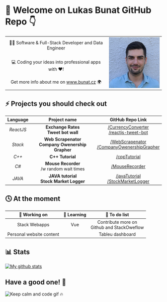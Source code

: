 # 👋  Welcome on Lukas Bunat GitHub Repo 👇
<!-- ------------------------------------------------------------------------------------------ -->
<table>
 <tr>
    <td align="middle">👨‍💻 Software & Full-Stack Developer and Data Engineer</b></td>
    <td rowspan="3" >
    <img src="./profilePicture.jpg" alt="avatar" width="200"/>
</td>
 </tr>
 <tr>
    <td align="middle">💻 Coding your ideas into professional apps with ❤️!</td>
 </tr>
 <tr>
    <td align="middle">Get more info about me on <a href="https://bunat.cz">www.bunat.cz</a> 🌍</td>
 </tr>
</table>

## ⚡ Projects you should check out
|  **Language**  |**Project name** | **GitHub Repo Link** |
|:-------:|:------------:|:---------:|
| *ReactJS* | **Exchange Rates** <br> **Tweet bot wall** | [/CurrencyConverter][currencyConverterLink]<br>[/reactjs-tweet-bot](https://github.com/bunatl/reactjs-tweet-bot) |
| *Stack* |**Web Scrapenator**<br>**Company Owenership Grapher**| [/WebScrapenator](https://github.com/bunatl/WebScrapenator)<br>[/CompanyOwenershipGrapher](https://github.com/bunatl/CompanyOwenershipGrapher) |
| *C++* | **C++ Tutorial** | [/cppTutorial](https://github.com/bunatl/cppTutorial) |
| *C#* | **Mouse Recorder**<br>/w random wait times |  [/MouseRecorder](https://github.com/bunatl/MouseRecorder) |
| *JAVA* | **JAVA tutorial<br>Stock Market Logger** | [/javaTutorial](https://github.com/bunatl/javaTutorial)<br>[/StockMarketLogger](https://github.com/bunatl/StockMarketLogger) |

[currencyConverterLink]: https://github.com/bunatl/CurrencyConverter


## 🕓 At the moment
|🔧 **Working on**|🌱 **Learning**|📝 **To do list**|
|:------------:|:---------:|:---------:|
| Stack Webapps | Vue | Contribute more on <br> Github and StackOweflow |
| Personal website content |  | Tableu dashboard |

## 📊 Stats
[![My github stats](https://github-readme-stats.vercel.app/api?username=bunatl&hide=prs&count_private=true&show_icons=true&theme=gruvbox "What are your stats? 👀")](https://github.com/bunatl)


## Have a good one! 👐
![Keep calm and code gif 🔥](https://media.giphy.com/media/13HgwGsXF0aiGY/giphy.gif "Keep calm and code 🔥")

<!-- ✔️,🔘 -->
